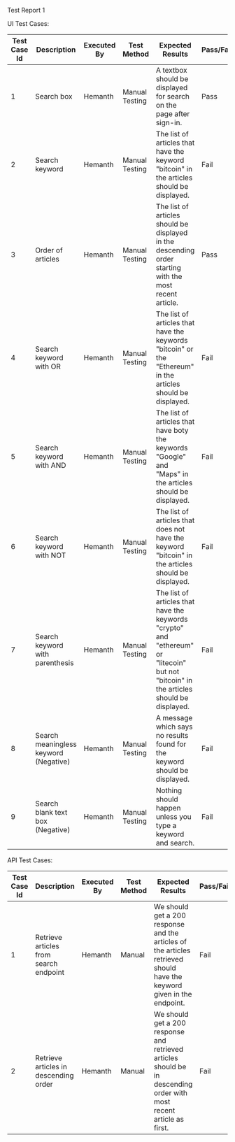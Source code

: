 
Test Report 1 

UI Test Cases:

| Test Case Id | Description | Executed By | Test Method | Expected Results | Pass/Fail |
| ------------ | ----------- | ----------- | ----------- | ---------------- | --------- |
| 1 | Search box | Hemanth | Manual Testing | A textbox should be displayed for search on the page after sign-in. | Pass |
| 2 | Search keyword | Hemanth | Manual Testing | The list of articles that have the keyword "bitcoin" in the articles should be displayed. | Fail |
| 3 | Order of articles | Hemanth | Manual Testing | The list of articles should be displayed in the descending order starting with the most recent article. | Pass |
| 4 | Search keyword with OR | Hemanth | Manual Testing | The list of articles that have the keywords "bitcoin" or the "Ethereum" in the articles should be displayed. | Fail |
| 5 | Search keyword with AND | Hemanth | Manual Testing | The list of articles that have boty the keywords "Google" and "Maps" in the articles should be displayed. | Fail |
| 6 | Search keyword with NOT | Hemanth | Manual Testing | The list of articles that does not have the keyword "bitcoin" in the articles should be displayed. | Fail |
| 7 | Search keyword with parenthesis | Hemanth | Manual Testing | The list of articles that have the keywords "crypto" and "ethereum" or "litecoin"  but not "bitcoin" in the articles should be displayed. | Fail |
| 8 | Search meaningless keyword (Negative) | Hemanth | Manual Testing | A message which says no results found for the keyword should be displayed. | Fail |
| 9 | Search blank text box (Negative) | Hemanth | Manual Testing | Nothing should happen unless you type a keyword and search. | Fail |



API Test Cases:

| Test Case Id | Description | Executed By | Test Method | Expected Results | Pass/Fail |
| ------------ | ----------- | ----------- | ----------- | ---------------- | --------- |
| 1 | Retrieve articles from search endpoint | Hemanth | Manual | We should get a 200 response and the articles of the articles retrieved should have the keyword given in the endpoint. | Fail |
| 2 | Retrieve articles in descending order | Hemanth | Manual | We should get a 200 response and retrieved articles should be in descending order with most recent article as first. | Fail |
